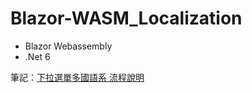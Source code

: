 # Blazor-WASM_Localization
* Blazor Webassembly
* .Net 6

筆記：[下拉選單多國語系 流程說明](https://hackmd.io/@Airethz/HkdIG5Ubo)
